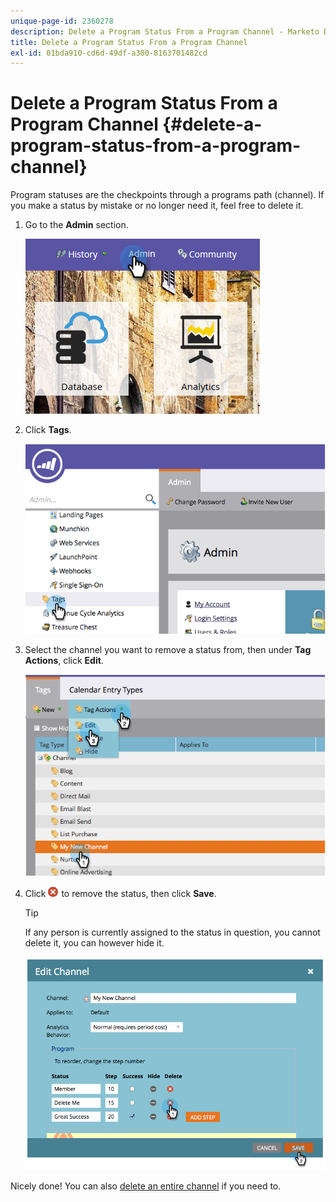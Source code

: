 ```yaml
---
unique-page-id: 2360278
description: Delete a Program Status From a Program Channel - Marketo Docs - Product Documentation
title: Delete a Program Status From a Program Channel
exl-id: 01bda910-cd6d-49df-a300-8163701482cd
---
```

# Delete a Program Status From a Program Channel {#delete-a-program-status-from-a-program-channel}

Program statuses are the checkpoints through a programs path (channel). If you make a status by mistake or no longer need it, feel free to delete it.

1. Go to the **Admin** section.

   ![](assets/admin.png)

1. Click **Tags**.

   ![](assets/image2014-9-24-15-3a51-3a24.png)

1. Select the channel you want to remove a status from, then under **Tag Actions**, click **Edit**.

   ![](assets/image2014-9-24-15-3a51-3a45.png)

1. Click ![X icon](assets/image2014-9-24-15-3a52-3a39.png) to remove the status, then click **Save**.

   >[!TIP]
   >
   >If any person is currently assigned to the status in question, you cannot delete it, you can however hide it.

   ![](assets/image2014-9-24-15-3a57-3a53.png)

Nicely done! You can also [delete an entire channel](/help/marketo/product-docs/administration/tags/delete-a-program-channel.md) if you need to.
